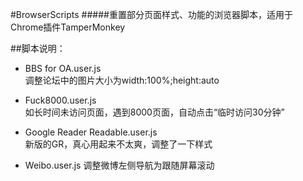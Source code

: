 #BrowserScripts
#####重置部分页面样式、功能的浏览器脚本，适用于Chrome插件TamperMonkey

##脚本说明：
* BBS for OA.user.js	
调整论坛中的图片大小为width:100%;height:auto

* Fuck8000.user.js	
如长时间未访问页面，遇到8000页面，自动点击“临时访问30分钟”

* Google Reader Readable.user.js	
新版的GR，真心用起来不太爽，调整了一下样式

* Weibo.user.js	
调整微博左侧导航为跟随屏幕滚动

